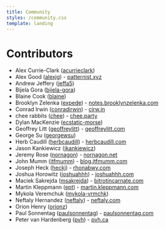 ```yaml
---
title: Community
styles: /community.css
template: landing
---
```


# Contributors

* Alex Currie-Clark ([acurrieclark](https://github.com/acurrieclark))
* Alex Good ([alexjg](https://github.com/alexjg)) - [patternist.xyz](https://patternist.xyz)
* Andrew Jeffery ([jeffa5](https://github.com/jeffa5))
* Bijela Gora ([bijela-gora](https://github.com/bijela-gora))
* Blaine Cook ([blaine](https://github.com/blaine))
* Brooklyn Zelenka ([expede](https://github.com/expede)) - [notes.brooklynzelenka.com](https://notes.brooklynzelenka.com)
* Conrad Irwin ([conradirwin](https://github.com/conradirwin)) - [cirw.in](https://cirw.in/)
* chee rabbits ([chee](https://github.com/chee)) - [chee.party](https://chee.party/)
* Dylan MacKenzie ([ecstatic-morse](https://github.com/ecstatic-morse))
* Geoffrey Litt ([geoffreylitt](https://github.com/geoffreylitt)) - [geoffreylitt.com](https://www.geoffreylitt.com/)
* George Su ([georgewsu](https://github.com/georgewsu))
* Herb Caudill ([herbcaudill](https://github.com/herbcaudill)) - [herbcaudill.com](https://herbcaudill.com)
* Jason Kankiewicz ([jkankiewicz](https://github.com/jkankiewicz))
* Jeremy Rose ([nornagon](https://github.com/nornagon)) - [nornagon.net](https://www.nornagon.net/)
* John Mumm ([jtfmumm](https://github.com/jtfmumm)) - [blog.jtfmumm.com](https://blog.jtfmumm.com/)
* Joseph Heck ([heckj](https://github.com/heckj)) - [rhonabwy.com](https://rhonabwy.com/)
* Joshua Horowitz ([joshuahhh](https://github.com/joshuahhh)) - [joshuahhh.com](https://joshuahhh.com/)
* Maciek Sakrejda ([msakrejda](https://github.com/msakrejda)) - [bitrotincarnate.com](http://www.bitrotincarnate.com/)
* Martin Kleppmann ([ept](https://github.com/ept)) - [martin.kleppmann.com](https://martin.kleppmann.com/)
* Mykola Veremchuk ([mykola-vrmchk](https://github.com/mykola-vrmchk))
* Neftaly Hernandez ([neftaly](https://github.com/neftaly)) - [neftaly.com](https://neftaly.com/)
* Orion Henry ([orionz](https://github.com/orionz))
* Paul Sonnentag ([paulsonnentag](https://github.com/paulsonnentag)) - [paulsonnentag.com](http://paulsonnentag.com/)
* Peter van Hardenberg ([pvh](https://github.com/pvh)) - [pvh.ca](https://www.pvh.ca/)
